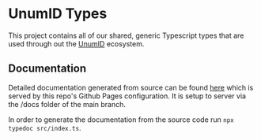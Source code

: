 # UnumID Types

This project contains all of our shared, generic Typescript types that are used through out the [UnumID](https://https://docs.unum.id/) ecosystem.

## Documentation
Detailed documentation generated from source can be found [here](https://docs.unum.id/types/index.html) which is served by this repo's Github Pages configuration. It is setup to server via the /docs folder of the main branch.

In order to generate the documentation from the source code run `npx typedoc src/index.ts`.